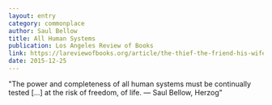```yaml
---
layout: entry
category: commonplace
author: Saul Bellow
title: All Human Systems
publication: Los Angeles Review of Books
link: https://lareviewofbooks.org/article/the-thief-the-friend-his-wife-and-her-lover/
date: 2015-12-25
---
```


"The power and completeness of all human systems must be continually tested […] at the risk of freedom, of life. — Saul Bellow, Herzog"
